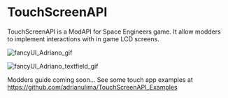 # TouchScreenAPI

TouchScreenAPI is a ModAPI for Space Engineers game. It allow modders to implement interactions with in game LCD screens.

![fancyUI_Adriano_gif](https://user-images.githubusercontent.com/13324869/143988106-8541e7c0-2b9a-4ade-8976-46c1b4e3cef9.gif)

![fancyUI_Adriano_textfield_gif](https://user-images.githubusercontent.com/13324869/143987989-53ea6aaa-ef02-48b0-aa5c-6bfb4ff418d7.gif)

Modders guide coming soon...
See some touch app examples at https://github.com/adrianulima/TouchScreenAPI_Examples
